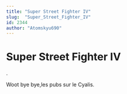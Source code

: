 ```yaml
---
title: "Super Street Fighter IV"
slug:  "Super_Street_Fighter_IV"
id: 2344
author: "Atomskyu690"
---
```


# Super Street Fighter IV

.

Woot bye bye,les pubs sur le Cyalis.
